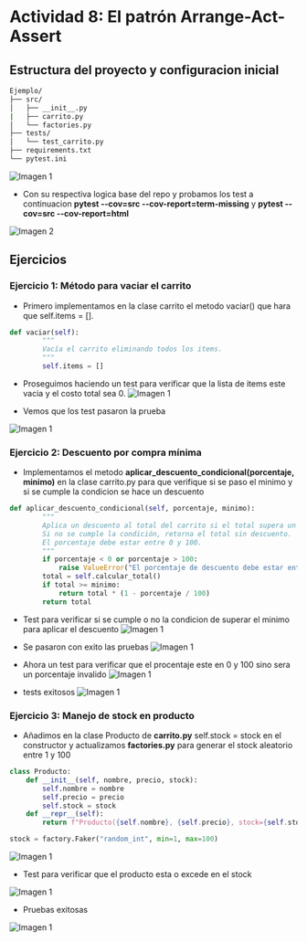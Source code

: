# Actividad 8: El patrón Arrange-Act-Assert

## Estructura del proyecto y configuracion inicial

```bash
Ejemplo/
├── src/
│   ├── __init__.py
|   ├── carrito.py
│   └── factories.py
├── tests/
│   └── test_carrito.py
├── requirements.txt
└── pytest.ini
```
![Imagen 1](ImagenesAct8/Act8_1.png) 

- Con su respectiva logica base del repo y probamos los test a continuacion **pytest --cov=src --cov-report=term-missing** y **pytest --cov=src --cov-report=html**

![Imagen 2](ImagenesAct8/Act8_2.png) 

## Ejercicios

### Ejercicio 1: Método para vaciar el carrito

- Primero implementamos en la clase carrito el metodo vaciar() que hara que self.items = [].

```python
def vaciar(self):
        """
        Vacía el carrito eliminando todos los items.
        """
        self.items = []
```

- Proseguimos haciendo un test para verificar que la lista de items este vacia y el costo total sea 0.
![Imagen 1](ImagenesAct8/Act8_4.png) 

- Vemos que los test pasaron la prueba

![Imagen 1](ImagenesAct8/Act8_3.png) 

### Ejercicio 2: Descuento por compra mínima

- Implementamos el metodo **aplicar_descuento_condicional(porcentaje, minimo)**
  en la clase carrito.py para que verifique si se paso el minimo y si se cumple la condicion se hace un descuento 

```python
def aplicar_descuento_condicional(self, porcentaje, minimo):
        """
        Aplica un descuento al total del carrito si el total supera un monto mínimo.
        Si no se cumple la condición, retorna el total sin descuento.
        El porcentaje debe estar entre 0 y 100.
        """
        if porcentaje < 0 or porcentaje > 100:
            raise ValueError("El porcentaje de descuento debe estar entre 0 y 100")
        total = self.calcular_total()
        if total >= minimo:
            return total * (1 - porcentaje / 100)
        return total
```
- Test para verificar si se cumple o no la condicion de superar el minimo para aplicar el descuento
![Imagen 1](ImagenesAct8/Act8_6.png) 
- Se pasaron con exito las pruebas 
![Imagen 1](ImagenesAct8/Act8_5.png) 

- Ahora un test para verificar que el procentaje este en 0 y 100 sino sera un porcentaje invalido
![Imagen 1](ImagenesAct8/Act8_7.png) 
- tests exitosos
![Imagen 1](ImagenesAct8/Act8_8.png) 

### Ejercicio 3: Manejo de stock en producto

- Añadimos en la clase Producto de **carrito.py** self.stock = stock en el constructor y actualizamos **factories.py** para generar el stock aleatorio entre 1 y 100
```python
class Producto:
    def __init__(self, nombre, precio, stock):
        self.nombre = nombre
        self.precio = precio
        self.stock = stock
    def __repr__(self):
        return f"Producto({self.nombre}, {self.precio}, stock={self.stock})"
```

```python
stock = factory.Faker("random_int", min=1, max=100)
```

![Imagen 1](ImagenesAct8/Act8_9.png) 

- Test para verificar que el producto esta o excede en el stock

![Imagen 1](ImagenesAct8/Act8_10.png)

- Pruebas exitosas

![Imagen 1](ImagenesAct8/Act8_11.png)  